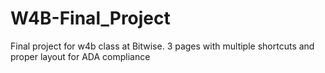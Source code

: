 # W4B-Final_Project
Final project for w4b class at Bitwise. 3 pages with multiple shortcuts and proper layout for ADA compliance 
